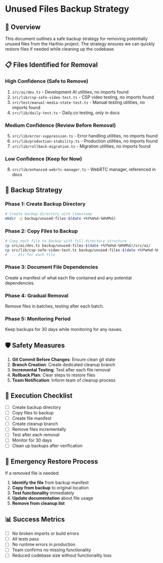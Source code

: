 # Unused Files Backup Strategy

## 🎯 Overview

This document outlines a safe backup strategy for removing potentially unused files from the Harthio project. The strategy ensures we can quickly restore files if needed while cleaning up the codebase.

## 📋 Files Identified for Removal

### **High Confidence (Safe to Remove)**
1. `src/ai/dev.ts` - Development AI utilities, no imports found
2. `src/lib/csp-safe-video-test.ts` - CSP video testing, no imports found
3. `src/test/manual-media-state-test.ts` - Manual testing utilities, no imports found
4. `src/lib/daily-test.ts` - Daily.co testing, only in docs

### **Medium Confidence (Review Before Removal)**
5. `src/lib/error-suppression.ts` - Error handling utilities, no imports found
6. `src/lib/production-stability.ts` - Production utilities, no imports found
7. `src/lib/rollback-migration.ts` - Migration utilities, no imports found

### **Low Confidence (Keep for Now)**
8. `src/lib/enhanced-webrtc-manager.ts` - WebRTC manager, referenced in docs

## 🔄 Backup Strategy

### Phase 1: Create Backup Directory
```bash
# Create backup directory with timestamp
mkdir -p backup/unused-files-$(date +%Y%m%d-%H%M%S)
```

### Phase 2: Copy Files to Backup
```bash
# Copy each file to backup with full directory structure
cp src/ai/dev.ts backup/unused-files-$(date +%Y%m%d-%H%M%S)/src/ai/
cp src/lib/csp-safe-video-test.ts backup/unused-files-$(date +%Y%m%d-%H%M%S)/src/lib/
# ... etc for each file
```

### Phase 3: Document File Dependencies
Create a manifest of what each file contained and any potential dependencies.

### Phase 4: Gradual Removal
Remove files in batches, testing after each batch.

### Phase 5: Monitoring Period
Keep backups for 30 days while monitoring for any issues.

## 🛡️ Safety Measures

1. **Git Commit Before Changes**: Ensure clean git state
2. **Branch Creation**: Create dedicated cleanup branch
3. **Incremental Testing**: Test after each file removal
4. **Rollback Plan**: Clear steps to restore files
5. **Team Notification**: Inform team of cleanup process

## 📝 Execution Checklist

- [ ] Create backup directory
- [ ] Copy files to backup
- [ ] Create file manifest
- [ ] Create cleanup branch
- [ ] Remove files incrementally
- [ ] Test after each removal
- [ ] Monitor for 30 days
- [ ] Clean up backups after verification

## 🚨 Emergency Restore Process

If a removed file is needed:

1. **Identify the file** from backup manifest
2. **Copy from backup** to original location
3. **Test functionality** immediately
4. **Update documentation** about file usage
5. **Remove from cleanup list**

## 📊 Success Metrics

- [ ] No broken imports or build errors
- [ ] All tests pass
- [ ] No runtime errors in production
- [ ] Team confirms no missing functionality
- [ ] Reduced codebase size without functionality loss